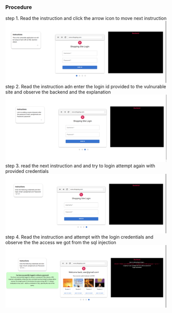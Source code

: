 ### Procedure
<div>step 1.  Read the instruction and click the arrow  icon to move next instruction</div>
<div>
 <div><img src="./images/sql11.png"/>
 </div>
<div> step 2. Read the instruction adn  enter the login id provided to the vulnurable site and observe the backend and the explanation</div>
 <div><img src="./images/sql22.png">
<div>step 3. read the next instruction and and try to login attempt again with provided credentials</div>
<div><img src="./images/sql3.png"/>
 </div>
<div>step 4. Read the instruction and attempt with the login credentials and observe the the access we got from the sql injection</div>
<div><img src="./images/sql4.png"/>
 </div